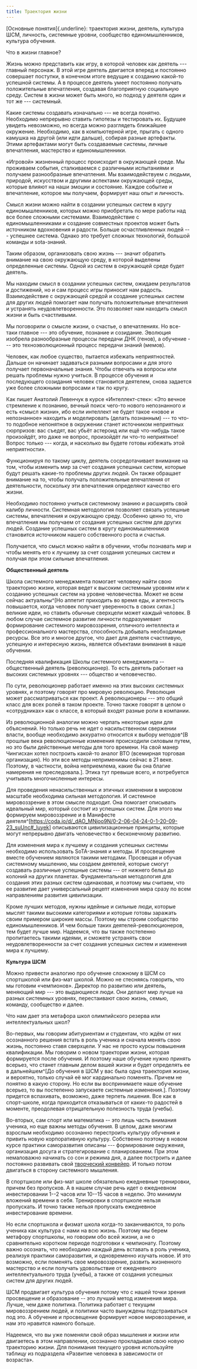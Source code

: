 ```yaml
---
title: Траектория жизни
---
```


[Основные понятия]{.underline}: траектория жизни, деятель, культура ШСМ,
личность, системные уровни, сообщество единомышленников, культура
обучения.

Что в жизни главное?

Жизнь можно представить как игру, в которой человек как деятель ---
главный персонаж. В этой игре деятель двигается вперед и постоянно
совершает поступки, в конечном итоге ведущие к созданию какой-то
успешной системы. А в процессе деятель умеет постоянно получать
положительные впечатления, создавая благоприятную социальную среду.
Систем в жизни может быть много, но подход у деятеля один и тот же ---
системный.

Какие системы создавать изначально --- не всегда понятно. Необходимо
непрерывно ставить гипотезы и тестировать их. Будущее увидеть
невозможно, но всегда можно разглядеть ближайшее окружение. Необходимо,
как в компьютерной игре, прыгать с одного камушка на другой (или идти
дальше), собирая разные артефакты. Этими артефактами могут быть
создаваемые системы, личные впечатления, мастерство и единомышленники.

«Игровой» жизненный процесс происходит в окружающей среде. Мы проживаем
события, сталкиваемся с различными испытаниями и получаем разнообразные
впечатления. Мы взаимодействуем с людьми, природой, искусством и другими
аспектами окружающей среды, которые влияют на наши эмоции и состояние.
Каждое событие и впечатление, которое мы получаем, формирует наш опыт и
личность.

Смысл жизни можно найти в создании успешных систем в кругу
единомышленников, которых можно приобретать по мере работы над все более
сложными системами. Взаимодействие с единомышленниками и создание
совместных проектов может быть источником вдохновения и радости. Больше
осчастливленных людей --- успешнее система. Однако это требует сложных
технологий, большой команды и sota-знаний.

Таким образом, организовать свою жизнь --- значит обратить внимание на
свою окружающую среду, в которой выделены определенные системы. Одной из
систем в окружающей среде будет деятель.

Мы находим смысл в создании успешных систем, ожидаем результатов и
достижений, но и сам процесс игры приносит нам радость. Взаимодействие с
окружающей средой и создание успешных систем для других людей помогает
нам получать положительные впечатления и устранять неудовлетворенности.
Это позволяет нам находить смысл жизни и быть счастливыми.

Мы поговорили о смысле жизни, о счастье, о впечатлениях. Но все-таки
главное --- это обучение, познание и созидание. Эволюция изобрела
разнообразные процессы передачи ДНК (генов), а обучение --- это
техноэволюционный процесс передачи знаний (мемов).

Человек, как любое существо, пытается избежать неприятностей. Дальше он
начинает задаваться разными вопросами и для этого получает
первоначальные знания. Чтобы отвечать на вопросы или решать проблемы
нужно учиться. В процессе обучения и последующего созидания человек
становится деятелем, снова задается уже более сложными вопросами и так
по кругу.

Как пишет Анатолий Левенчук в курсе «Интеллект-стек»: «Это вечное
стремление к познанию, вечный поиск чего-то нового непознанного и есть
«смысл жизни», ибо если интеллект не будет такое «новое и непознанное»
находить и моделировать (делать познанным) --- то что-то подобное
непонятное в окружении станет источником неприятных сюрпризов: вас
съедят, вас убьёт астероид или ещё что-нибудь такое произойдёт, это даже
не вопрос, произойдёт ли что-то неприятное! Вопрос только --- когда, и
насколько вы будете готовы избежать этой неприятности».

Функционируя по такому циклу, деятель сосредотачивает внимание на том,
чтобы изменить мир за счет создания успешных систем, которые будут
решать какие-то проблемы других людей. Он также обращает внимание на то,
чтобы получать положительные впечатления от деятельности, поскольку эти
впечатления определяют качество его жизни.

Необходимо постоянно учиться системному знанию и расширять свой калибр
личности. Системная методология позволяет связать успешные системы,
впечатления и окружающую среду. Особенно ценно то, что впечатления мы
получаем от создания успешных систем для других людей. Создание успешных
систем в кругу единомышленников становится источником нашего
собственного роста и счастья.

Получается, что смысл можно найти в обучении, чтобы познавать мир и
чтобы менять его к лучшему за счет создания успешных систем и получая
при этом сильные впечатления.

**Общественный деятель**

Школа системного менеджмента помогает человеку найти свою траекторию
жизни, которая ведет к высоким системным уровням или к созданию успешных
систем на уровне человечества. Может не всем сейчас
актуальны^[Но аппетит приходить во время еды, и
агентность повышается, когда человек получает уверенность в своих
силах.] великие идеи, но ставить обычные сверхцели может
каждый человек. В любом случае системное развитие личности подразумевает
формирование системного мировоззрения, отличного интеллекта и
профессионального мастерства, способность добывать необходимые ресурсы.
Все это и многое другое, что дает для деятеля счастливую, успешную и
интересную жизнь, является объектами внимания в наше обучении.

Последняя квалификация Школы системного менеджмента -- общественный
деятель (революционер). То есть деятель работает на высоких системных
уровнях --- общество и человечество.

По сути, революционер работает именно на этих высоких системных уровнях,
и поэтому говорят про мировую революцию. Революция может рассматриваться
как проект. А революционеры --- это общий класс для всех ролей в таком
проекте. Точно также говорят в целом о «сотрудниках» как о классе, в
который входят разные роли в компании.

Из революционной аналогии можно черпать некоторые идеи для объяснений.
Но только речь не идет о насильственном свержении власти, вообще
необходимо аккуратно относится к выбору методов^[В
прошлые века революционные изменения происходили силовым путем, но это
были действенные методы для того времени. На свой манер Чингисхан хотел
построить какой-то аналог ВТО (всемирная торговая организация). Но эти
все методы неприменимы сейчас в 21 веке. Поэтому, в частности, война
неприемлема, какие бы она благие намерения не
преследовала.]. Этика тут превыше всего, и потребуется
учитывать многочисленные интересы.

Для проведения ненасильственных и этичных изменении в мировом масштабе
необходима сильная методология. И системное мировоззрение в этом смысле
подходит. Она помогает описывать идеальный мир, который состоит из
успешных систем. Для этого мы формируем мировоззрение и в Манифесте
деятеля^[<https://coda.io/d/_dAO_MNjoo9N/0-2-06-04-24-0-1-20-09-23_suUnc#_luyek>]
описываются цивилизационные принципы, которые могут непрерывно двигать
человечество к бесконечному развитию.

Для изменения мира к лучшему и создания успешных системы необходимо
использовать SoTA-знания и методы. И просвещение вместе обучением
являются такими методами. Просвещая и обучая системному мышлению, мы
создаем деятелей, которые смогут создавать различные успешные системы
--- от нижнего белья до колоний на других планетах. Фундаментальная
методология для создания этих разных систем одинаковая, и поэтому мы
считаем, что ее развитие дает универсальный рецепт изменения мира сразу
по всем направлениям развития цивилизации.

Кроме лучших методов, нужны идейные и сильные люди, которые мыслят
такими высокими категориями и которые готовы заражать своим примером
широкие массы. Поэтому мы строим сообщество единомышленников. И чем
больше таких деятелей-революционеров, тем будет лучше мир. Надеемся, что
вы также постепенно пропитаетесь такими идеями, и сможете устранять свои
неудовлетворенности за счет создания успешных систем и изменения мира к
лучшему.

**Культура** **ШСМ**

Можно привести аналогию про обучение сложному в ШСМ со спортшколой или
физ-мат школой. Можно не стесняясь говорить, что мы готовим «чемпионов».
Директор по развитию или деятель, меняющий мир --- это выдающиеся люди.
Они делают мир лучше на разных системных уровнях, перестаивают свою
жизнь, семью, команду, сообщество и далее.

Что нам дает эта метафора школ олимпийского резерва или интеллектуальных
школ?

Во-первых, мы говорим абитуриентам и студентам, что ждём от них
осознанного решения встать в роль ученика и сначала менять свою жизнь,
постоянно ставя сверхцели. У нас не просто курсы повышения квалификации.
Мы говорим о новом траектории жизни, которая формируется после обучения.
И поэтому наше обучение нужно принять всерьез, что станет главным делом
вашей жизни и будет определять ее в дальнейшем^[До
обучения в ШСМ у вас была одна траектория жизни, и вероятно, только
случай её мог кардинально поменять. Причем не понятно в какую сторону.
Но если вы воспринимаете наше обучение всерьез, то вы постепенно
запускаете системные изменения.]. Поэтому придется
вспахивать, возможно, даже терпеть лишения. Все как в спорт-школе, когда
приходится отказываться от каких-то радостей в моменте, преодолевая
отрицательную полезность труда (учебы).

Во-вторых, сам спорт или математика -- это лишь часть внимания ученика,
но еще важны методы обучения. В целом, даже многим взрослым необходимо
осознанно перестроить культуру обучения и привить новую корпоративную
культуру. Собственно поэтому в новом курсе практики саморазвития описаны
--- формирование окружения, организация досуга и стратегирование с
планированием. При этом немаловажно начинать со сон и режима дня, а
далее построить и далее постоянно развивать свой [творческий
конвейер](https://systemsworld.club/t/tvorcheskij-konvejer/8533). И
только потом двигаться в сторону системного мышления.

В спортшколе или физ-мат школе обязательно ежедневные тренировки, причем
без пропусков. А в нашем случае речь идет о ежедневном инвестировании
1--2 часов или 10--15 часов в неделю. Это минимум вложений времени в
себя. Тренировки в спортшколе нельзя пропускать. И точно также нельзя
пропускать ежедневное инвестирование времени.

Но если спортшкола и физмат школа когда-то заканчиваются, то роль
ученика как культура с нами на всю жизнь. Поэтому мы берем метафору
спортшколы, но говорим обо всей жизни, а не о сравнительно коротком
периоде подготовки к чемпионату. Поэтому важно осознать, что необходимо
каждый день вставать в роль ученика, реализуя практики саморазвития, и
одновременно изучать новое. И это возможно, если поменять свое
мировоззрение, развить жизненного мастерство и если получать
удовольствие от ежедневного интеллектуального труда (учебы), а также от
создания успешных систем для других людей.

ШСМ продвигает культура обучения потому что с нашей точки зрения
просвещение и образование -- это лучший метод изменения мира. Лучше, чем
даже политика. Политика работает с текущим мировоззрением людей, и
политики часто вынуждены подстраиваться под это. А обучение и
просвещение формирует новое мировоззрение, и нам это нравится намного
больше.

Надеемся, что вы уже поменяли свой образ мышления и жизни или двигаетесь
в этом направлении, осознанно прокладывая свою новую траекторию жизни.
Для понимания текущего уровня используйте таблицу из подраздела
«Развитие человека в зависимости от возраста».
